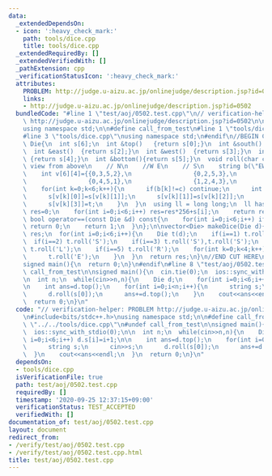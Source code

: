 ```yaml
---
data:
  _extendedDependsOn:
  - icon: ':heavy_check_mark:'
    path: tools/dice.cpp
    title: tools/dice.cpp
  _extendedRequiredBy: []
  _extendedVerifiedWith: []
  _pathExtension: cpp
  _verificationStatusIcon: ':heavy_check_mark:'
  attributes:
    PROBLEM: http://judge.u-aizu.ac.jp/onlinejudge/description.jsp?id=0502
    links:
    - http://judge.u-aizu.ac.jp/onlinejudge/description.jsp?id=0502
  bundledCode: "#line 1 \"test/aoj/0502.test.cpp\"\n// verification-helper: PROBLEM\
    \ http://judge.u-aizu.ac.jp/onlinejudge/description.jsp?id=0502\n\n#include<bits/stdc++.h>\n\
    using namespace std;\n\n#define call_from_test\n#line 1 \"tools/dice.cpp\"\n\n\
    #line 3 \"tools/dice.cpp\"\nusing namespace std;\n#endif\n//BEGIN CUT HERE\nstruct\
    \ Die{\n  int s[6];\n  int &top()   {return s[0];}\n  int &south() {return s[1];}\n\
    \  int &east()  {return s[2];}\n  int &west()  {return s[3];}\n  int &north()\
    \ {return s[4];}\n  int &bottom(){return s[5];}\n  void roll(char c){\n    //the\
    \ view from above\n    // N\n    //W E\n    // S\n    string b(\"EWNSRL\");\n\
    \    int v[6][4]={{0,3,5,2},\n                 {0,2,5,3},\n                 {0,1,5,4},\n\
    \                 {0,4,5,1},\n                 {1,2,4,3},\n                 {1,3,4,2}};\n\
    \    for(int k=0;k<6;k++){\n      if(b[k]!=c) continue;\n      int t=s[v[k][0]];\n\
    \      s[v[k][0]]=s[v[k][1]];\n      s[v[k][1]]=s[v[k][2]];\n      s[v[k][2]]=s[v[k][3]];\n\
    \      s[v[k][3]]=t;\n    }\n  }\n  using ll = long long;\n  ll hash(){\n    ll\
    \ res=0;\n    for(int i=0;i<6;i++) res=res*256+s[i];\n    return res;\n  }\n \
    \ bool operator==(const Die &d) const{\n    for(int i=0;i<6;i++) if(s[i]!=d.s[i])\
    \ return 0;\n    return 1;\n  }\n};\n\nvector<Die> makeDice(Die d){\n  vector<Die>\
    \ res;\n  for(int i=0;i<6;i++){\n    Die t(d);\n    if(i==1) t.roll('N');\n  \
    \  if(i==2) t.roll('S');\n    if(i==3) t.roll('S'),t.roll('S');\n    if(i==4)\
    \ t.roll('L');\n    if(i==5) t.roll('R');\n    for(int k=0;k<4;k++){\n      res.push_back(t);\n\
    \      t.roll('E');\n    }\n  }\n  return res;\n}\n//END CUT HERE\n#ifndef call_from_test\n\
    signed main(){\n  return 0;\n}\n#endif\n#line 8 \"test/aoj/0502.test.cpp\"\n#undef\
    \ call_from_test\n\nsigned main(){\n  cin.tie(0);\n  ios::sync_with_stdio(0);\n\
    \n  int n;\n  while(cin>>n,n){\n    Die d;\n    for(int i=0;i<6;i++) d.s[i]=i+1;\n\
    \n    int ans=d.top();\n    for(int i=0;i<n;i++){\n      string s;\n      cin>>s;\n\
    \      d.roll(s[0]);\n      ans+=d.top();\n    }\n    cout<<ans<<endl;\n  }\n\
    \  return 0;\n}\n"
  code: "// verification-helper: PROBLEM http://judge.u-aizu.ac.jp/onlinejudge/description.jsp?id=0502\n\
    \n#include<bits/stdc++.h>\nusing namespace std;\n\n#define call_from_test\n#include\
    \ \"../../tools/dice.cpp\"\n#undef call_from_test\n\nsigned main(){\n  cin.tie(0);\n\
    \  ios::sync_with_stdio(0);\n\n  int n;\n  while(cin>>n,n){\n    Die d;\n    for(int\
    \ i=0;i<6;i++) d.s[i]=i+1;\n\n    int ans=d.top();\n    for(int i=0;i<n;i++){\n\
    \      string s;\n      cin>>s;\n      d.roll(s[0]);\n      ans+=d.top();\n  \
    \  }\n    cout<<ans<<endl;\n  }\n  return 0;\n}\n"
  dependsOn:
  - tools/dice.cpp
  isVerificationFile: true
  path: test/aoj/0502.test.cpp
  requiredBy: []
  timestamp: '2020-09-25 12:37:15+09:00'
  verificationStatus: TEST_ACCEPTED
  verifiedWith: []
documentation_of: test/aoj/0502.test.cpp
layout: document
redirect_from:
- /verify/test/aoj/0502.test.cpp
- /verify/test/aoj/0502.test.cpp.html
title: test/aoj/0502.test.cpp
---
```


